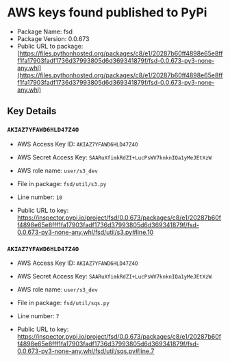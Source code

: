 # AWS keys found published to PyPi

* Package Name: fsd
* Package Version: 0.0.673
* Public URL to package: [https://files.pythonhosted.org/packages/c8/e1/20287b60ff4898e65e8fff1fa17903fadf1736d37993805d6d369341879f/fsd-0.0.673-py3-none-any.whl](https://files.pythonhosted.org/packages/c8/e1/20287b60ff4898e65e8fff1fa17903fadf1736d37993805d6d369341879f/fsd-0.0.673-py3-none-any.whl)

## Key Details

### `AKIAZ7YFAWD6HLD47Z4O`

* AWS Access Key ID: `AKIAZ7YFAWD6HLD47Z4O`
* AWS Secret Access Key: `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` 
* AWS role name: `user/s3_dev`
* File in package: `fsd/util/s3.py`
* Line number: `10`

* Public URL to key: https://inspector.pypi.io/project/fsd/0.0.673/packages/c8/e1/20287b60ff4898e65e8fff1fa17903fadf1736d37993805d6d369341879f/fsd-0.0.673-py3-none-any.whl/fsd/util/s3.py#line.10



### `AKIAZ7YFAWD6HLD47Z4O`

* AWS Access Key ID: `AKIAZ7YFAWD6HLD47Z4O`
* AWS Secret Access Key: `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` 
* AWS role name: `user/s3_dev`
* File in package: `fsd/util/sqs.py`
* Line number: `7`

* Public URL to key: https://inspector.pypi.io/project/fsd/0.0.673/packages/c8/e1/20287b60ff4898e65e8fff1fa17903fadf1736d37993805d6d369341879f/fsd-0.0.673-py3-none-any.whl/fsd/util/sqs.py#line.7


